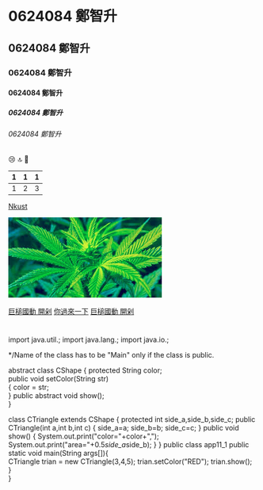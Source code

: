 # 0624084 鄭智升
## 0624084 鄭智升
### 0624084 鄭智升
#### 0624084 鄭智升
##### 0624084 鄭智升
###### 0624084 鄭智升

:cry:
:top:
:car:

| 1 | 1 | 1 |
|:--| :--: |--:|
| 1 | 2 | 3 |

[Nkust](https://www.nkust.edu.tw/)

![Paradise](Weed.jpg)

[巨槌國動 開剁](https://www.youtube.com/watch?v=rV1C_GzJESA)
[你過來一下](https://youtu.be/gbp8-KbYtWA)
[巨槌國動 開剁](https://www.youtube.com/watch?v=rV1C_GzJESA)
#

import java.util.;
import java.lang.;
import java.io.;

*/Name of the class has to be "Main" only if the class is public.

abstract class CShape
{
    protected String color;    
    public void setColor(String str)    
    {
        color = str;        
    }
    public abstract void show();    
}

class CTriangle extends CShape
{
    protected int side_a,side_b,side_c;
    public CTriangle(int a,int b,int c)
    {
        side_a=a;
        side_b=b;
        side_c=c;
    }
    public void show()
    {
        System.out.print("color="+color+",");
        System.out.print("area="+0.5*side_a*side_b);
    }
}
public class app11_1
    public static void main(String args[]){    
        CTriangle trian = new CTriangle(3,4,5);
        trian.setColor("RED");
        trian.show();        
    }    
}
